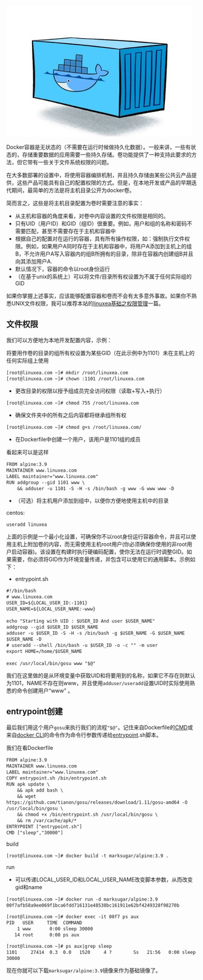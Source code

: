 ![20190224](../img/20190224.png)

Docker容器是无状态的（不需要在运行时候做持久化数据）。一般来讲，一些有状态的，存储重要数据的应用需要一些持久存储。卷功能提供了一种支持此要求的方法，但它带有一些关于文件系统权限的问题。

在大多数部署的设置中，将使用容器编排机制，并且持久存储由某些公共云产品提供，这些产品可能具有自己的配置权限的方式。但是，在本地开发或产品的早期迭代期间，最简单的方法是将主机目录公开为docker卷。

简而言之，这些是将主机目录配置为卷时需要注意的事实：

- 从主机和容器的角度来看，对卷中内容设置的文件权限是相同的。
- 只有UID（用户ID）和GID（组ID）很重要。例如，用户和组的名称和密码不需要匹配，甚至不需要存在于主机和容器中
- 根据自己的配置对在运行的容器，具有所有操作权限，如：强制执行文件权限。例如，如果用户A同时存在于主机和容器中，将用户A添加到主机上的组B，不允许用户A写入容器内的组B所拥有的目录，除非在容器内创建组B并且向其添加用户A.
- 默认情况下，容器的命令以root身份运行
- （在基于unix的系统上）可以将文件/目录所有权设置为不属于任何实际组的GID

如果你掌握上述事实，应该能够配置容器和卷而不会有太多意外事故。如果你不熟悉UNIX文件权限，我可以推荐本站的[linuxea基础之权限管理](https://www.linuxea.com/1375.html)一篇。

## 文件权限

我们可以方便地为本地开发配置内容，示例：

将要用作卷的目录的组所有权设置为某些GID（在此示例中为1101）未在主机上的任何实际组上使用

```
[root@linuxea.com ~]# mkdir /root/linuxea.com
[root@linuxea.com ~]# chown :1101 /root/linuxea.com
```

- 更改目录的权限以授予组成员完全访问权限（读取+写入+执行）

```
[root@linuxea.com ~]# chmod 755 /root/linuxea.com
```

- 确保文件夹中的所有之后内容都将继承组所有权

```
[root@linuxea.com ~]# chmod g+s /root/linuxea.com/
```

- 在Dockerfile中创建一个用户，该用户是1101组的成员

看起来可以是这样

```
FROM alpine:3.9
MAINTAINER www.linuxea.com
LABEL maintainer="www.linuxea.com"
RUN addgroup --gid 1101 www \
	&& adduser -u 1101 -S -H -s /bin/bash -g www -G www www -D
```

- （可选）将主机用户添加到组中，以便你方便地使用主机中的目录

centos:

```
useradd linuxea
```

上面的示例是一个最小化设置，可确保你不以root身份运行容器命令，并且可以使用主机上附加卷的内容，而无需使用主机root用户(你必须确保你使用的非root用户启动容器)。该设置在构建时执行硬编码配置，使你无法在运行时调整GID。如果需要，你必须将GID作为环境变量传递，并包含可以使用它的通用脚本。示例如下：

- entrypoint.sh

```
#!/bin/bash
# www.linuxea.com
USER_ID=${LOCAL_USER_ID:-1101}
USER_NAME=${LOCAL_USER_NAME:-www}

echo "Starting with UID : $USER_ID And user $USER_NAME"
addgroup --gid $USER_ID $USER_NAME 
adduser -u $USER_ID -S -H -s /bin/bash -g $USER_NAME -G $USER_NAME $USER_NAME -D
# useradd --shell /bin/bash -u $USER_ID -o -c "" -m user
export HOME=/home/$USER_NAME

exec /usr/local/bin/gosu www "$@"
```

我们在这里做的是从环境变量中获取UID和将要用到的名称，如果它不存在则默认为1101，NAME不存在则www，并且使用`adduser/useradd`设置UID时实际使用熟悉的命令创建用户“www” 。

## entrypoint创建

最后我们用这个用户`gosu`来执行我们的流程`"$@"`。记住来自Dockerfile的[CMD](https://www.linuxea.com/2216.html)或来自[docker CLI](https://www.linuxea.com/2256.html)的命令作为命令行参数传递给[entrypoint](https://www.linuxea.com/2216.html).sh脚本。

我们在看Dockerfile

```
FROM alpine:3.9
MAINTAINER www.linuxea.com
LABEL maintainer="www.linuxea.com"
COPY entrypoint.sh /bin/entrypoint.sh
RUN apk update \
	&& apk add bash \
	&& wget https://github.com/tianon/gosu/releases/download/1.11/gosu-amd64 -O /usr/local/bin/gosu \
	&& chmod +x /bin/entrypoint.sh /usr/local/bin/gosu \
	&& rm /var/cache/apk/*
ENTRYPOINT ["entrypoint.sh"]
CMD ["sleep","30000"]
```

build

```
[root@linuxea.com ~]# docker build -t marksugar/alpine:3.9 .
```

run

- 可以传递LOCAL_USER_ID和LOCAL_USER_NAME改变脚本参数，从而改变gid和name

```
[root@linuxea.com ~]# docker run -d marksugar/alpine:3.9
00f7afb58a9ee069f1bca6fdd716131e48538bc161911e62bf4249328f98270b
```

```
[root@linuxea.com ~]# docker exec -it 00f7 ps aux
PID   USER     TIME  COMMAND
    1 www       0:00 sleep 30000
   14 root      0:00 ps aux
```

```
[root@linuxea.com ~]# ps aux|grep sleep
1101     27414  0.3  0.0   1520     4 ?        Ss   21:56   0:00 sleep 30000
```

现在你就可以下载`marksugar/alpine:3.9`镜像来作为基础镜像了。